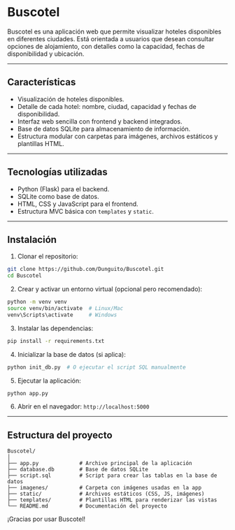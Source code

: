 # Buscotel

Buscotel es una aplicación web que permite visualizar hoteles disponibles en diferentes ciudades. Está orientada a usuarios que desean consultar opciones de alojamiento, con detalles como la capacidad, fechas de disponibilidad y ubicación.

---

## Características

- Visualización de hoteles disponibles.
- Detalle de cada hotel: nombre, ciudad, capacidad y fechas de disponibilidad.
- Interfaz web sencilla con frontend y backend integrados.
- Base de datos SQLite para almacenamiento de información.
- Estructura modular con carpetas para imágenes, archivos estáticos y plantillas HTML.

---

## Tecnologías utilizadas

- Python (Flask) para el backend.
- SQLite como base de datos.
- HTML, CSS y JavaScript para el frontend.
- Estructura MVC básica con `templates` y `static`.

---

## Instalación

1. Clonar el repositorio:

```bash
git clone https://github.com/Dunguito/Buscotel.git
cd Buscotel
```

2. Crear y activar un entorno virtual (opcional pero recomendado):

```bash
python -m venv venv
source venv/bin/activate  # Linux/Mac
venv\Scripts\activate     # Windows
```

3. Instalar las dependencias:

```bash
pip install -r requirements.txt
```

4. Inicializar la base de datos (si aplica):

```bash
python init_db.py  # O ejecutar el script SQL manualmente
```

5. Ejecutar la aplicación:

```bash
python app.py
```

6. Abrir en el navegador: `http://localhost:5000`

---

## Estructura del proyecto

```
Buscotel/
│
├── app.py             # Archivo principal de la aplicación
├── database.db        # Base de datos SQLite
├── script.sql         # Script para crear las tablas en la base de datos
├── imagenes/          # Carpeta con imágenes usadas en la app
├── static/            # Archivos estáticos (CSS, JS, imágenes)
├── templates/         # Plantillas HTML para renderizar las vistas
└── README.md          # Documentación del proyecto
```


¡Gracias por usar Buscotel!
